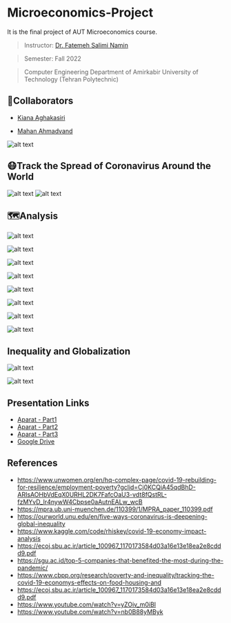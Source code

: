# Microeconomics-Project
It is the final project of AUT Microeconomics course.
> Instructor: [Dr. Fatemeh Salimi Namin](https://sites.google.com/view/fatemehsaliminamin?pli=1)

> Semester: Fall 2022

> Computer Engineering Department of Amirkabir University of Technology (Tehran Polytechnic)

## 👥Collaborators

- [Kiana Aghakasiri](https://github.com/kianak2002)

- [Mahan Ahmadvand](https://github.com/2000mahan)

![alt text](./Images/Subject.gif)


## 😷Track the Spread of Coronavirus Around the World 
![alt text](./Images/9.gif)
![alt text](./Images/10.gif)

## 🗺Analysis
![alt text](./Images/1.png)

![alt text](./Images/2.png)

![alt text](./Images/3.png)

![alt text](./Images/4.png)

![alt text](./Images/5.png)

![alt text](./Images/6.png)

![alt text](./Images/7.png)

![alt text](./Images/8.png)

## Inequality and Globalization 

![alt text](./Images/11.png)

![alt text](./Images/12.png)

## Presentation Links

- [Aparat - Part1](https://www.aparat.com/v/UJKB4)
- [Aparat - Part2](https://www.aparat.com/v/UJKB4)
- [Aparat - Part3](https://www.aparat.com/v/UJKB4)
- [Google Drive](https://drive.google.com/drive/folders/10FWXs_WYAQJAGX8sNJnKBR5DEZY_3ltK?usp=sharing)

## References
- https://www.unwomen.org/en/hq-complex-page/covid-19-rebuilding-for-resilience/employment-poverty?gclid=Cj0KCQiA45qdBhD-ARIsAOHbVdEqX0URHL2DK7FafcOaU3-vdt8fQstRL-fzMYvD_Ir4nywW4Cbpse0aAutnEALw_wcB
- https://mpra.ub.uni-muenchen.de/110399/1/MPRA_paper_110399.pdf
- https://ourworld.unu.edu/en/five-ways-coronavirus-is-deepening-global-inequality
- https://www.kaggle.com/code/rhiskey/covid-19-economy-impact-analysis
- https://ecoj.sbu.ac.ir/article_100967_1170173584d03a16e13e18ea2e8cddd9.pdf
- https://sgu.ac.id/top-5-companies-that-benefited-the-most-during-the-pandemic/
- https://www.cbpp.org/research/poverty-and-inequality/tracking-the-covid-19-economys-effects-on-food-housing-and
- https://ecoj.sbu.ac.ir/article_100967_1170173584d03a16e13e18ea2e8cddd9.pdf
- https://www.youtube.com/watch?v=yZOiv_m0iBI
- https://www.youtube.com/watch?v=nb0B88yMByk
